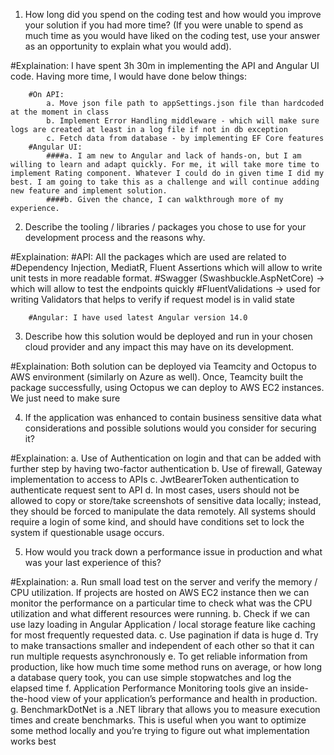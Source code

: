 1. How long did you spend on the coding test and how would you improve your solution if you had more time? (If you were unable to spend as much time as you would have liked on the coding test, use your answer as an opportunity to explain what you would add). 

#Explaination: I have spent 3h 30m in implementing the API and Angular UI code. Having more time, I would have done below things:

		#On API:
			a. Move json file path to appSettings.json file than hardcoded at the moment in class
			b. Implement Error Handling middleware - which will make sure logs are created at least in a log file if not in db exception
			c. Fetch data from database - by implementing EF Core features
		#Angular UI: 
			####a. I am new to Angular and lack of hands-on, but I am willing to learn and adapt quickly. For me, it will take more time to implement Rating component. Whatever I could do in given time I did my best. I am going to take this as a challenge and will continue adding new feature and implement solution.
			####b. Given the chance, I can walkthrough more of my experience.

2. Describe the tooling / libraries / packages you chose to use for your development process and the 
reasons why. 


#Explaination:
		#API: 
			All the packages which are used are related to 
					#Dependency Injection, MediatR, Fluent Assertions which will allow to write unit tests in more readable format. 
					#Swagger (Swashbuckle.AspNetCore) -> which will allow to test the endpoints quickly 
					#FluentValidations -> used for writing Validators that helps to verify if request model is in valid state
					
		#Angular: I have used latest Angular version 14.0
			
3. Describe how this solution would be deployed and run in your chosen cloud provider and any impact 
this may have on its development.


#Explaination:
			Both solution can be deployed via Teamcity and Octopus to AWS environment (similarly on Azure as well). Once, Teamcity built the package successfully, using Octopus we can deploy to AWS EC2 instances. We just need to make sure
		
4. If the application was enhanced to contain business sensitive data what considerations and possible 
solutions would you consider for securing it? 


#Explaination: 
			a. Use of Authentication on login and that can be added with further step by having two-factor authentication
			b. Use of firewall, Gateway implementation to access to APIs 
			c. JwtBearerToken authentication to authenticate request sent to API
			d. In most cases, users should not be allowed to copy or store/take screenshots of sensitive data locally; instead, they should be forced to manipulate the data remotely. All systems should require a login of some kind, and should have conditions set to lock the system if questionable usage occurs.

5. How would you track down a performance issue in production and what was your last experience of 
this?


#Explaination: 
			a. Run small load test on the server and verify the memory / CPU utilization. If projects are hosted on AWS EC2 instance then we can monitor the performance on a particular time to check what was the CPU utilization and what different resources were running. 
			b. Check if we can use lazy loading in Angular Application / local storage feature like caching for most frequently requested data. 
			c. Use pagination if data is huge
			d. Try to make transactions smaller and independent of each other so that it can run multiple requests asynchronously
			e. To get reliable information from production, like how much time some method runs on average, or how long a database query took, you can use simple stopwatches and log the elapsed time
			f. Application Performance Monitoring tools give an inside-the-hood view of your application’s performance and health in production. 
			g. BenchmarkDotNet is a .NET library that allows you to measure execution times and create benchmarks. This is useful when you want to optimize some method locally and you’re trying to figure out what implementation works best
			
			
